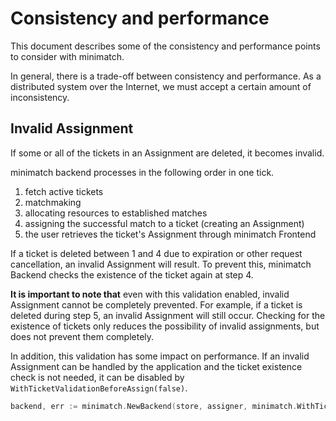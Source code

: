 # Consistency and performance

This document describes some of the consistency and performance points to consider with minimatch.

In general, there is a trade-off between consistency and performance. As a distributed system over the Internet, we must accept a certain amount of inconsistency.

## Invalid Assignment

If some or all of the tickets in an Assignment are deleted, it becomes invalid.

minimatch backend processes in the following order in one tick.

1. fetch active tickets
2. matchmaking
3. allocating resources to established matches
4. assigning the successful match to a ticket (creating an Assignment)
5. the user retrieves the ticket's Assignment through minimatch Frontend

If a ticket is deleted between 1 and 4 due to expiration or other request cancellation, an invalid Assignment will result.
To prevent this, minimatch Backend checks the existence of the ticket again at step 4.

**It is important to note that** even with this validation enabled, invalid Assignment cannot be completely prevented.
For example, if a ticket is deleted during step 5, an invalid Assignment will still occur.
Checking for the existence of tickets only reduces the possibility of invalid assignments, but does not prevent them completely.

In addition, this validation has some impact on performance.
If an invalid Assignment can be handled by the application and the ticket existence check is not needed, 
it can be disabled by `WithTicketValidationBeforeAssign(false)`.

```go
backend, err := minimatch.NewBackend(store, assigner, minimatch.WithTicketValidationBeforeAssign(false))
```
